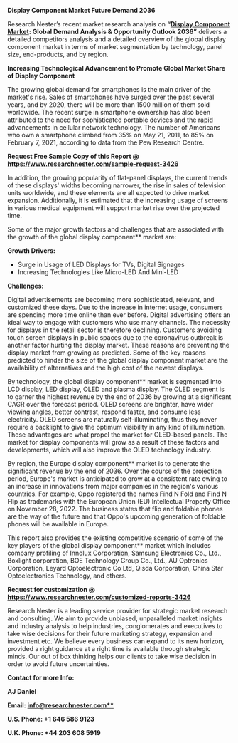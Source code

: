 ﻿**Display Component Market Future Demand 2036**

Research Nester’s recent market research analysis on **“[Display Component Market](https://www.researchnester.com/reports/display-component-market/3426): Global Demand Analysis & Opportunity Outlook 2036”** delivers a detailed competitors analysis and a detailed overview of the global display component market in terms of market segmentation by technology, panel size, end-products, and by region. 

**Increasing Technological Advancement to Promote Global Market Share of Display Component**

The growing global demand for smartphones is the main driver of the market's rise. Sales of smartphones have surged over the past several years, and by 2020, there will be more than 1500 million of them sold worldwide. The recent surge in smartphone ownership has also been attributed to the need for sophisticated portable devices and the rapid advancements in cellular network technology. The number of Americans who own a smartphone climbed from 35% on May 21, 2011, to 85% on February 7, 2021, according to data from the Pew Research Centre.

**Request Free Sample Copy of this Report @ <https://www.researchnester.com/sample-request-3426>** 

In addition, the growing popularity of flat-panel displays, the current trends of these displays' widths becoming narrower, the rise in sales of television units worldwide, and these elements are all expected to drive market expansion. Additionally, it is estimated that the increasing usage of screens in various medical equipment will support market rise over the projected time.

Some of the major growth factors and challenges that are associated with the growth of the global display component** market are:

**Growth Drivers:**

- Surge in Usage of LED Displays for TVs, Digital Signages
- Increasing Technologies Like Micro-LED And Mini-LED 

**Challenges:**

Digital advertisements are becoming more sophisticated, relevant, and customized these days. Due to the increase in internet usage, consumers are spending more time online than ever before. Digital advertising offers an ideal way to engage with customers who use many channels. The necessity for displays in the retail sector is therefore declining. Customers avoiding touch screen displays in public spaces due to the coronavirus outbreak is another factor hurting the display market. These reasons are preventing the display market from growing as predicted. Some of the key reasons predicted to hinder the size of the global display component market are the availability of alternatives and the high cost of the newest displays.

By technology, the global display component** market is segmented into LCD display, LED display, OLED and plasma display. The OLED segment is to garner the highest revenue by the end of 2036 by growing at a significant CAGR over the forecast period. OLED screens are brighter, have wider viewing angles, better contrast, respond faster, and consume less electricity. OLED screens are naturally self-illuminating, thus they never require a backlight to give the optimum visibility in any kind of illumination. These advantages are what propel the market for OLED-based panels. The market for display components will grow as a result of these factors and developments, which will also improve the OLED technology industry.

By region, the Europe display component** market is to generate the significant revenue by the end of 2036. Over the course of the projection period, Europe's market is anticipated to grow at a consistent rate owing to an increase in innovations from major companies in the region's various countries. For example, Oppo registered the names Find N Fold and Find N Flip as trademarks with the European Union (EU) Intellectual Property Office on November 28, 2022. The business states that flip and foldable phones are the way of the future and that Oppo's upcoming generation of foldable phones will be available in Europe.

This report also provides the existing competitive scenario of some of the key players of the global display component** market which includes company profiling of Innolux Corporation, Samsung Electronics Co., Ltd., Boxlight corporation, BOE Technology Group Co., Ltd., AU Optronics Corporation, Leyard Optoelectronic Co Ltd, Qisda Corporation, China Star Optoelectronics Technology, and others.

**Request for customization @ <https://www.researchnester.com/customized-reports-3426>**   

Research Nester is a leading service provider for strategic market research and consulting. We aim to provide unbiased, unparalleled market insights and industry analysis to help industries, conglomerates and executives to take wise decisions for their future marketing strategy, expansion and investment etc. We believe every business can expand to its new horizon, provided a right guidance at a right time is available through strategic minds. Our out of box thinking helps our clients to take wise decision in order to avoid future uncertainties.

**Contact for more Info:**

**AJ Daniel**

**Email: [info@researchnester.com**](mailto:info@researchnester.com)**

**U.S. Phone: +1 646 586 9123** 

**U.K. Phone: +44 203 608 5919**
